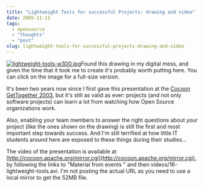 ```yaml
---
title: "Lightweight Tools for successful Projects: drawing and video"
date: 2005-11-11
tags: 
  - opensource
  - "thoughts"
  - "post"
slug: lightweight-tools-for-successful-projects-drawing-and-video
---
```


[![lightweight-tools-w300.jpg](/assets/images/movable-type-blog-archives/lightweight-tools-w300.jpg)](/assets/images/movable-type-blog-archives/lightweight-tools-fullsize.jpg)Found this drawing in my digital mess, and given the time that it took me to create it's probably worth putting here. You can click on the image for a full-size version.

It's been two years now since I first gave this presentation at the [Cocoon GetTogether 2003](http://www.orixo.com/orixo/events/gt2003/sessions.html#bertrand), but it's still as valid as ever: projects (and not only software projects) can learn a lot from watching how Open Source organizations work.

Also, enabling your team members to answer the right questions about your project (like the ones shown on the drawing) is still the first and most important step towards success. And I'm still terrified at how little IT students around here are exposed to these things during their studies...

The video of the presentation is available at [http://cocoon.apache.org/mirror.cgi](http://cocoon.apache.org/mirror.cgi), by following the links to "Material from events " and then videos/16-lightweight-tools.avi. I'm not posting the actual URL as you need to use a local mirror to get the 52MB file.
